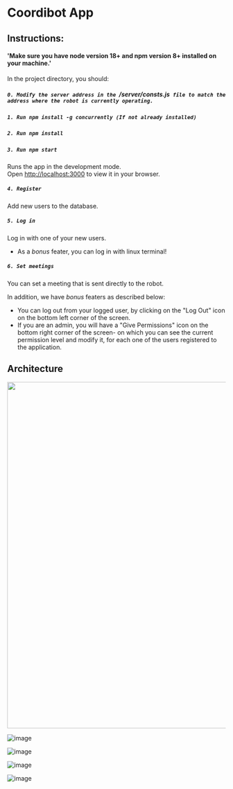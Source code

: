 # Coordibot App

## Instructions:

#### 'Make sure you have node version 18+ and npm version 8+ installed on your machine.'


In the project directory, you should:
##### `0. Modify the server address in the `/server/consts.js` file to match the address where the robot is currently operating.`
##### `1. Run npm install -g concurrently (If not already installed)`
##### `2. Run npm install`


##### `3. Run npm start`

Runs the app in the development mode.\
Open [http://localhost:3000](http://localhost:3000) to view it in your browser.


##### `4. Register`

Add new users to the database.

##### `5. Log in`

Log in with one of your new users.

* As a *bonus* feater, you can log in with linux terminal!

##### `6. Set meetings`

You can set a meeting that is sent directly to the robot.

In addition, we have *bonus* featers as described below:

- You can log out from your logged user, by clicking on the "Log Out" icon on the bottom left corner of the screen.
- If you are an admin, you will have a "Give Permissions" icon on the bottom right corner of the screen- on which you can see the current permission level and modify it, for each one of the users registered to the application.

## Architecture
<img src="https://github.com/Avi711/CoordiBot/assets/92336875/f96a18b2-eb1b-4402-a249-32ac5e773469" width="800">

![image](https://github.com/ShirinBazis/Coordibot-App/assets/92336875/60a62708-460a-4704-b69b-eff9294e3624)


![image](https://github.com/ShirinBazis/Coordibot-App/assets/92336875/066a7343-451c-4b3e-9ae6-a6b699a0bc45)


![image](https://github.com/ShirinBazis/Coordibot-App/assets/92336875/1f66ce82-bab2-41a9-a675-1d76cf3c78bf)

![image](https://github.com/ShirinBazis/Coordibot-App/assets/92336875/c9bbbbd8-eb9d-450e-8252-983cc456aac0)


